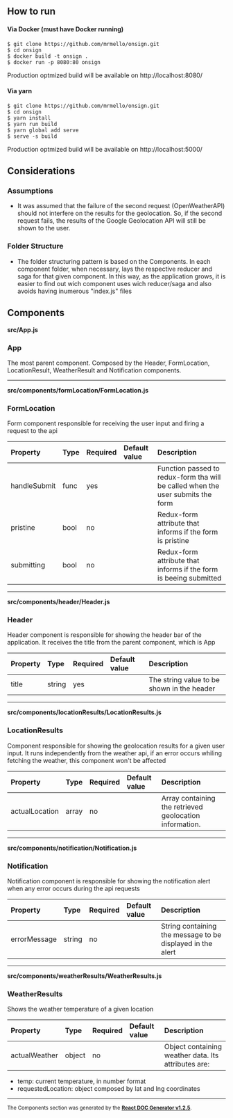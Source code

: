 How to run
----------
#### Via Docker (must have Docker running)

 `$ git clone https://github.com/mrmello/onsign.git`  
 `$ cd onsign`  
 `$ docker build -t onsign .`  
 `$ docker run -p 8080:80 onsign`  
 
 Production optmized build will be available on http://localhost:8080/
 
 #### Via yarn

 `$ git clone https://github.com/mrmello/onsign.git`  
 `$ cd onsign`  
 `$ yarn install`  
 `$ yarn run build`  
 `$ yarn global add serve`   
 `$ serve -s build`  
 
 Production optmized build will be available on http://localhost:5000/

Considerations
----------
### Assumptions
 - It was assumed that the failure of the second request (OpenWeatherAPI) should not interfere on the results for the geolocation. So, if the second request fails, the results of the Google Geolocation API will still be shown to the user.

### Folder Structure
 - The folder structuring pattern is based on the Components. In each component folder, when necessary, lays the respective reducer and saga for that given component. In this way, as the application grows, it is easier to find out wich component uses wich reducer/saga and also avoids having inumerous "index.js" files

Components
----------

**src/App.js**

### App

The most parent component. Composed by the Header, FormLocation, LocationResult,
WeatherResult and Notification components.   




-----
**src/components/formLocation/FormLocation.js**

### FormLocation

Form component responsible for receiving the user input and
firing a request to the api   




Property | Type | Required | Default value | Description
:--- | :--- | :--- | :--- | :---
handleSubmit|func|yes||Function passed to redux-form tha will be called when the user submits the form
pristine|bool|no||Redux-form attribute that informs if the form is pristine
submitting|bool|no||Redux-form attribute that informs if the form is beeing submitted
-----
**src/components/header/Header.js**

### Header

Header component is responsible for showing the header bar of the application.
It receives the title from the parent component, which is App   




Property | Type | Required | Default value | Description
:--- | :--- | :--- | :--- | :---
title|string|yes||The string value to be shown in the header
-----
**src/components/locationResults/LocationResults.js**

### LocationResults

Component responsible for showing the geolocation results for
a given user input. It runs independently from the weather api,
if an error occurs whiling fetching the weather, this component
won't be affected   




Property | Type | Required | Default value | Description
:--- | :--- | :--- | :--- | :---
actualLocation|array|no||Array containing the retrieved geolocation information.
-----
**src/components/notification/Notification.js**

### Notification

Notification component is responsible for showing the notification alert
when any error occurs during the api requests   




Property | Type | Required | Default value | Description
:--- | :--- | :--- | :--- | :---
errorMessage|string|no||String containing the message to be displayed in the alert
-----
**src/components/weatherResults/WeatherResults.js**

### WeatherResults

Shows the weather temperature of a given location   




Property | Type | Required | Default value | Description
:--- | :--- | :--- | :--- | :---
actualWeather|object|no||Object containing weather data. Its attributes are:
 - temp: current temperature, in number format
 - requestedLocation: object composed by lat and lng coordinates
-----

<sub>The Components section was generated by the <a href="https://github.com/marborkowski/react-doc-generator" target="_blank">**React DOC Generator v1.2.5**</a>.</sub>
